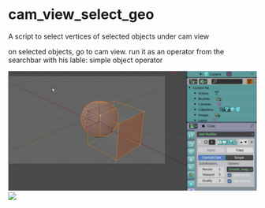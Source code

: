 # cam_view_select_geo

A script to select vertices of selected objects under cam view

on selected objects, go to cam view. 
run it as an operator from the searchbar with his lable: simple object operator   


![](Blender_2.jpg) ![](Blender_4.jpg)
